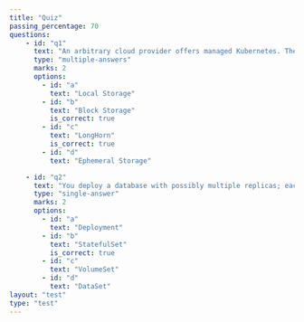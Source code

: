 ```yaml
---
title: "Quiz"
passing_percentage: 70
questions:
    - id: "q1"
      text: "An arbitrary cloud provider offers managed Kubernetes. There a customer wants to deploy a database with a single replica. Which storage solutions would you generally recommend for production use?"
      type: "multiple-answers"
      marks: 2
      options:
        - id: "a"
          text: "Local Storage"
        - id: "b"
          text: "Block Storage"
          is_correct: true
        - id: "c"
          text: "LongHorn"
          is_correct: true
        - id: "d"
          text: "Ephemeral Storage"

    - id: "q2"
      text: "You deploy a database with possibly multiple replicas; each replica should get its volume. Which of the following options do you use?"
      type: "single-answer"
      marks: 2
      options:
        - id: "a"
          text: "Deployment"
        - id: "b"
          text: "StatefulSet"
          is_correct: true
        - id: "c"
          text: "VolumeSet"
        - id: "d"
          text: "DataSet"
layout: "test"
type: "test"
---
```

